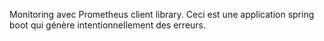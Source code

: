 Monitoring avec Prometheus client library.
Ceci est une application spring boot qui génère intentionnellement des erreurs.
